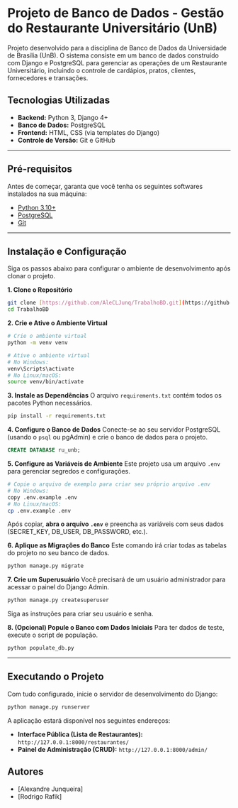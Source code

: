 # Projeto de Banco de Dados - Gestão do Restaurante Universitário (UnB)

Projeto desenvolvido para a disciplina de Banco de Dados da Universidade de Brasília (UnB). O sistema consiste em um banco de dados construído com Django e PostgreSQL para gerenciar as operações de um Restaurante Universitário, incluindo o controle de cardápios, pratos, clientes, fornecedores e transações.

## Tecnologias Utilizadas
* **Backend:** Python 3, Django 4+
* **Banco de Dados:** PostgreSQL
* **Frontend:** HTML, CSS (via templates do Django)
* **Controle de Versão:** Git e GitHub

---

## Pré-requisitos

Antes de começar, garanta que você tenha os seguintes softwares instalados na sua máquina:
* [Python 3.10+](https://www.python.org/downloads/)
* [PostgreSQL](https://www.postgresql.org/download/)
* [Git](https://git-scm.com/downloads/)

---

## Instalação e Configuração

Siga os passos abaixo para configurar o ambiente de desenvolvimento após clonar o projeto.

**1. Clone o Repositório**
```bash
git clone [https://github.com/AleCLJunq/TrabalhoBD.git](https://github.com/AleCLJunq/TrabalhoBD.git)
cd TrabalhoBD
```

**2. Crie e Ative o Ambiente Virtual**
```bash
# Crie o ambiente virtual
python -m venv venv

# Ative o ambiente virtual
# No Windows:
venv\Scripts\activate
# No Linux/macOS:
source venv/bin/activate
```

**3. Instale as Dependências**
O arquivo `requirements.txt` contém todos os pacotes Python necessários.
```bash
pip install -r requirements.txt
```

**4. Configure o Banco de Dados**
Conecte-se ao seu servidor PostgreSQL (usando o `psql` ou pgAdmin) e crie o banco de dados para o projeto.
```sql
CREATE DATABASE ru_unb;
```

**5. Configure as Variáveis de Ambiente**
Este projeto usa um arquivo `.env` para gerenciar segredos e configurações.
```bash
# Copie o arquivo de exemplo para criar seu próprio arquivo .env
# No Windows:
copy .env.example .env
# No Linux/macOS:
cp .env.example .env
```
Após copiar, **abra o arquivo `.env`** e preencha as variáveis com seus dados (SECRET_KEY, DB_USER, DB_PASSWORD, etc.).

**6. Aplique as Migrações do Banco**
Este comando irá criar todas as tabelas do projeto no seu banco de dados.
```bash
python manage.py migrate
```

**7. Crie um Superusuário**
Você precisará de um usuário administrador para acessar o painel do Django Admin.
```bash
python manage.py createsuperuser
```
Siga as instruções para criar seu usuário e senha.

**8. (Opcional) Popule o Banco com Dados Iniciais**
Para ter dados de teste, execute o script de população.
```bash
python populate_db.py
```

---

## Executando o Projeto

Com tudo configurado, inicie o servidor de desenvolvimento do Django:
```bash
python manage.py runserver
```

A aplicação estará disponível nos seguintes endereços:
* **Interface Pública (Lista de Restaurantes):** `http://127.0.0.1:8000/restaurantes/`
* **Painel de Administração (CRUD):** `http://127.0.0.1:8000/admin/`

## Autores
* [Alexandre Junqueira]
* [Rodrigo Rafik]